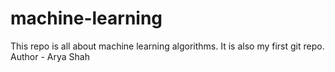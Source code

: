 # machine-learning
This repo is all about machine learning algorithms. It is also my first git repo.
Author - Arya Shah

